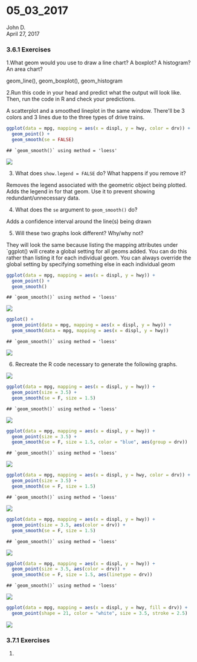 # 05_03_2017
John D.  
April 27, 2017  



### 3.6.1 Exercises  

1.What geom would you use to draw a line chart? A boxplot? A histogram? An area chart?

geom_line(), geom_boxplot(), geom_histogram

2.Run this code in your head and predict what the output will look like. Then, run the code in R and check your predictions.

A scatterplot and a smoothed lineplot in the same window. There'll be 3 colors and 3 lines due to the three types of drive trains.


```r
ggplot(data = mpg, mapping = aes(x = displ, y = hwy, color = drv)) + 
  geom_point() + 
  geom_smooth(se = FALSE)
```

```
## `geom_smooth()` using method = 'loess'
```

![](05_03_2017_files/figure-html/unnamed-chunk-1-1.png)<!-- -->

3. What does `show.legend = FALSE` do? What happens if you remove it?

Removes the legend associated with the geometric object being plotted. Adds the legend in for that geom. Use it to prevent showing redundant/unnecessary data.

4. What does the `se` argument to `geom_smooth()` do?

Adds a confidence interval around the line(s) being drawn

5. Will these two graphs look different? Why/why not?

They will look the same because listing the mapping attributes under `ggplot() will create a global setting for all geoms added. You can do this rather than listing it for each individual geom. You can always override the global setting by specifying something else in each individual geom


```r
ggplot(data = mpg, mapping = aes(x = displ, y = hwy)) + 
  geom_point() + 
  geom_smooth()
```

```
## `geom_smooth()` using method = 'loess'
```

![](05_03_2017_files/figure-html/unnamed-chunk-2-1.png)<!-- -->

```r
ggplot() + 
  geom_point(data = mpg, mapping = aes(x = displ, y = hwy)) + 
  geom_smooth(data = mpg, mapping = aes(x = displ, y = hwy))
```

```
## `geom_smooth()` using method = 'loess'
```

![](05_03_2017_files/figure-html/unnamed-chunk-2-2.png)<!-- -->

6. Recreate the R code necessary to generate the following graphs.

![](05_03_2017_files/Examples.PNG)


```r
ggplot(data = mpg, mapping = aes(x = displ, y = hwy)) +
  geom_point(size = 3.5) +
  geom_smooth(se = F, size = 1.5)
```

```
## `geom_smooth()` using method = 'loess'
```

![](05_03_2017_files/figure-html/unnamed-chunk-3-1.png)<!-- -->

```r
ggplot(data = mpg, mapping = aes(x = displ, y = hwy)) +
  geom_point(size = 3.5) +
  geom_smooth(se = F, size = 1.5, color = "blue", aes(group = drv))
```

```
## `geom_smooth()` using method = 'loess'
```

![](05_03_2017_files/figure-html/unnamed-chunk-3-2.png)<!-- -->

```r
ggplot(data = mpg, mapping = aes(x = displ, y = hwy, color = drv)) +
  geom_point(size = 3.5) +
  geom_smooth(se = F, size = 1.5)
```

```
## `geom_smooth()` using method = 'loess'
```

![](05_03_2017_files/figure-html/unnamed-chunk-3-3.png)<!-- -->

```r
ggplot(data = mpg, mapping = aes(x = displ, y = hwy)) +
  geom_point(size = 3.5, aes(color = drv)) +
  geom_smooth(se = F, size = 1.5)
```

```
## `geom_smooth()` using method = 'loess'
```

![](05_03_2017_files/figure-html/unnamed-chunk-3-4.png)<!-- -->

```r
ggplot(data = mpg, mapping = aes(x = displ, y = hwy)) +
  geom_point(size = 3.5, aes(color = drv)) +
  geom_smooth(se = F, size = 1.5, aes(linetype = drv))
```

```
## `geom_smooth()` using method = 'loess'
```

![](05_03_2017_files/figure-html/unnamed-chunk-3-5.png)<!-- -->

```r
ggplot(data = mpg, mapping = aes(x = displ, y = hwy, fill = drv)) +
  geom_point(shape = 21, color = "white", size = 3.5, stroke = 2.5)
```

![](05_03_2017_files/figure-html/unnamed-chunk-3-6.png)<!-- -->

### 3.7.1 Exercises 

1. 
